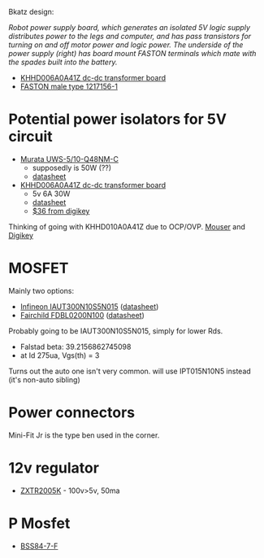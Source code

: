 Bkatz design:

_Robot power supply board, which generates an isolated 5V logic supply distributes power to the legs and computer, and has pass transistors for turning on and off motor power and logic power. The underside of the power supply (right) has board mount FASTON terminals which mate with the spades built into the battery._

 - [KHHD006A0A41Z dc-dc transformer board](https://www.mouser.com/ProductDetail/ABB-Embedded-Power/KHHD006A0A41Z?qs=613q%2FuFLIwR01m7qvhkVZQ%3D%3D)
 - [FASTON male type 1217156-1](https://www.mouser.com/ProductDetail/TE-Connectivity-AMP/1217156-1?qs=sGAEpiMZZMvz8LftK4jeriFVV82M7NYm7Fj9uy51a%252Bk%3D)

# Potential power isolators for 5V circuit

- [Murata UWS-5/10-Q48NM-C](https://www.digikey.com/product-detail/en/murata-power-solutions-inc/UWS-5-10-Q48NM-C/811-2364-2-ND/3041705)
  - supposedly is 50W (??)
  - [datasheet](https://power.murata.com/pub/data/power/uws.pdf)
- [KHHD006A0A41Z dc-dc transformer board](https://www.mouser.com/ProductDetail/ABB-Embedded-Power/KHHD006A0A41Z?qs=613q%2FuFLIwR01m7qvhkVZQ%3D%3D)
  - 5v 6A 30W
  - [datasheet](https://www.mouser.com/datasheet/2/167/KHHD006A0A-473808.pdf)
  - [$36 from digikey](https://www.digikey.com/products/en?keywords=KHHD006A0A41Z)

Thinking of going with KHHD010A0A41Z due to OCP/OVP. [Mouser](https://www.mouser.com/ProductDetail/ABB-Embedded-Power/KHHD010A0A41Z?qs=%2Fha2pyFaduhRbhEp%2Fp9xfelzYGS0U7KA7NVvaepaCllW8M91y3XbXw%3D%3D) and [Digikey](https://www.digikey.com/product-detail/en/abb-embedded-power/KHHD010A0A41Z/555-1297-ND/3878331)


# MOSFET

Mainly two options:

- [Infineon IAUT300N10S5N015](https://www.digikey.com/product-detail/en/infineon-technologies/IAUT300N10S5N015ATMA1/IAUT300N10S5N015ATMA1CT-ND/8818777) ([datasheet](https://www.infineon.com/dgdl/Infineon-IAUT300N10S5N015-DS-v01_00-EN.pdf?fileId=5546d4625ee5d4cd015f2469d7203245))
- [Fairchild FDBL0200N100](https://www.digikey.com/product-detail/en/on-semiconductor/FDBL0200N100/FDBL0200N100OSCT-ND/9086508) ([datasheet](https://www.onsemi.com/pub/Collateral/FDBL0200N100-D.pdf))

Probably going to be IAUT300N10S5N015, simply for lower Rds.

- Falstad beta: 39.2156862745098
- at Id 275ua, Vgs(th) = 3
  
Turns out the auto one isn't very common. will use IPT015N10N5 instead (it's non-auto sibling)

# Power connectors

Mini-Fit Jr is the type ben used in the corner.

# 12v regulator

- [ZXTR2005K](https://www.diodes.com/assets/Datasheets/ZXTR2005K.pdf) - 100v>5v, 50ma 

# P Mosfet

- [BSS84-7-F](https://www.digikey.com/product-detail/en/diodes-incorporated/BSS84-7-F/BSS84-FDICT-ND/717844)